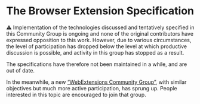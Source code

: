 # The Browser Extension Specification

⚠ Implementation of the technologies discussed and tentatively specified in this Community Group is ongoing and none of the original contributors have expressed opposition to this work. However, due to various circumstances, the level of participation has dropped below the level at which productive discussion is possible, and activity in this group has stopped as a result.

The specifications have therefore not been maintained in a while, and are out of date.

In the meanwhile, a new [“WebExtensions Community Group”](https://github.com/w3c/webextensions), with similar objectives but much more active participation, has sprung up. People interested in this topic are encouraged to join that group.
